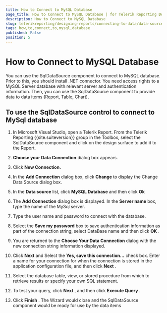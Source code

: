 ```yaml
---
title: How to Connect to MySQL Database
page_title: How to Connect to MySQL Database | for Telerik Reporting Documentation
description: How to Connect to MySQL Database
slug: telerikreporting/designing-reports/connecting-to-data/data-source-components/sqldatasource-component/-how-to/how-to-connect-to-mysql-database
tags: how,to,connect,to,mysql,database
published: False
position: 5
---
```


# How to Connect to MySQL Database



You can use the SqlDataSource component to connect to MySQL        database. Prior to this, you should install .NET connector. You need access        rights to a MySQL Server database with relevant server and authentication        information. Then, you can use the SqlDataSource component to provide data        to data items (Report, Table, Chart).

## To use the SqlDataSource control to connect to MySql database

1. In Microsoft Visual Studio, open a Telerik Report. From the              Telerik Reporting {{site.suiteversion}} group in the Toolbox, select the              SqlDataSource component and click on the design surface to add it              to the Report.

1. __Choose your Data Connection__  dialog box              appears.

1. Click __New Connection.__ 

1. In the __Add Connection__  dialog box,              click __Change__  to display the Change Data              Source dialog box.

1. In the __Data source__  list, click __MySQL Database__  and then click __Ok__ 

1. The __Add Connection__  dialog box is displayed.              In the __Server name__  box, type the name of the MySql server.

1. Type the user name and password to connect with the database.

1. Select the __Save my password__  box to save              authentication information as part of the connection string, select              DataBase name and then click __OK__ .

1. You are returned to the __Choose Your Data Connection__               dialog with the new connection string information displayed.

1. Click __Next__  and Select the __Yes, save this connection…__  check box.             Enter a name for your connection for when the connection is stored in              the application configuration file, and then click __Next__ .

1. Select the database table, view, or stored procedure from              which to retrieve results or specify your own SQL statement. 

1. To test your query, click __Next__ , and              then click __Execute Query__ .

1. Click __Finish__ . The Wizard would close              and the SqlDataSource component would be ready for use by the data items



